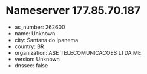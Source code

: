 # Nameserver 177.85.70.187

* as_number: 262600
* name: Unknown
* city: Santana do Ipanema
* country: BR
* organization: ASE TELECOMUNICACOES LTDA ME
* version: Unknown
* dnssec: false
